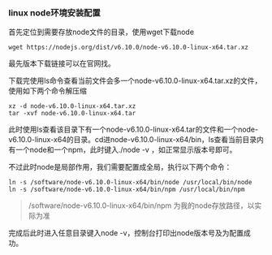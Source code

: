 ### linux node环境安装配置

首先定位到需要存放node文件的目录，使用wget下载node

```
wget https://nodejs.org/dist/v6.10.0/node-v6.10.0-linux-x64.tar.xz
```

最先版本下载链接可以在官网找。

下载完使用ls命令查看当前文件会多一个node-v6.10.0-linux-x64.tar.xz的文件，使用如下两个命令解压缩

```
xz -d node-v6.10.0-linux-x64.tar.xz
tar -xvf node-v6.10.0-linux-x64.tar
```

此时使用ls查看该目录下有一个node-v6.10.0-linux-x64.tar的文件和一个node-v6.10.0-linux-x64的目录。cd进node-v6.10.0-linux-x64/bin，ls查看当前目录内有一个node和一个npm，此时键入./node -v ，如正常显示版本号即可。

不过此时node是局部作用，我们需要配置成全局，执行以下两个命令：

```
ln -s /software/node-v6.10.0-linux-x64/bin/node /usr/local/bin/node
ln -s /software/node-v6.10.0-linux-x64/bin/npm /usr/local/bin/npm
```

> /software/node-v6.10.0-linux-x64/bin/npm  为我的node存放路径，以实际为准

完成后此时进入任意目录键入node -v，控制台打印出node版本号及为配置成功。